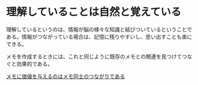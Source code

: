 # 理解していることは自然と覚えている

理解しているというのは、情報が脳の様々な知識と結びついているということである。情報がつながっている場合は、記憶に残りやすいし、思い出すことも楽にできる。

メモを作成するときには、これと同じように既存のメモとの関連を見つけてつなぐと効果的である。

[メモに価値を与えるのはメモ同士のつながりである](メモに価値を与えるのはメモ同士のつながりである.md)
